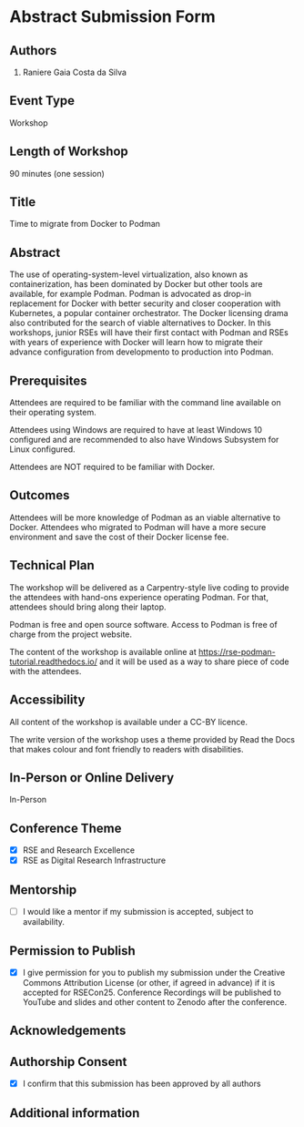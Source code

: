 # Abstract Submission Form

## Authors

1. Raniere Gaia Costa da Silva

## Event Type

Workshop

## Length of Workshop

90 minutes (one session)

## Title

Time to migrate from Docker to Podman

## Abstract

The use of operating-system-level virtualization, also known as containerization, has been dominated by Docker but other tools are available, for example Podman. Podman is advocated as drop-in replacement for Docker with better security and closer cooperation with Kubernetes, a popular container orchestrator. The Docker licensing drama also contributed for the search of viable alternatives to Docker. In this workshops, junior RSEs will have their first contact with Podman and RSEs with years of experience with Docker will learn how to migrate their advance configuration from developmento to production into Podman.

## Prerequisites

Attendees are required to be familiar with the command line available on their operating system.

Attendees using Windows are required to have at least Windows 10 configured and are recommended to also have Windows Subsystem for Linux configured.

Attendees are NOT required to be familiar with Docker.

## Outcomes

Attendees will be more knowledge of Podman as an viable alternative to Docker. Attendees who migrated to Podman will have a more secure environment and save the cost of their Docker license fee.

## Technical Plan

The workshop will be delivered as a Carpentry-style live coding to provide the attendees with hand-ons experience operating Podman. For that, attendees should bring along their laptop.

Podman is free and open source software. Access to Podman is free of charge from the project website.

The content of the workshop is available online at https://rse-podman-tutorial.readthedocs.io/ and it will be used as a way to share piece of code with the attendees.  

## Accessibility

All content of the workshop is available under a CC-BY licence.

The write version of the workshop uses a theme provided by Read the Docs that makes colour and font friendly to readers with disabilities.

## In-Person or Online Delivery

In-Person

## Conference Theme

- [x] RSE and Research Excellence
- [x] RSE as Digital Research Infrastructure

## Mentorship

- [ ] I would like a mentor if my submission is accepted, subject to availability.

## Permission to Publish

- [x] I give permission for you to publish my submission under the Creative Commons Attribution License (or other, if agreed in advance) if it is accepted for RSECon25. Conference Recordings will be published to YouTube and slides and other content to Zenodo after the conference.

## Acknowledgements

## Authorship Consent

- [x] I confirm that this submission has been approved by all authors

## Additional information
